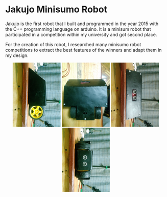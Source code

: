 # Jakujo Minisumo Robot

Jakujo is the first robot that I built and programmed in the year 2015 with the C++ programming language on arduino. It is a minisum robot that participated in a competition within my university and got second place.

For the creation of this robot, I researched many minisumo robot competitions to extract the best features of the winners and adapt them in my design.  

<p align="center">
  <img title="a title" alt="Alt text" src="/Images/20151202_010417.jpg" style="width:150px;height:auto;">
  <img title="a title" alt="Alt text" src="/Images/20151202_010722.jpg" style="width:150px;height:auto;">
  <img title="a title" alt="Alt text" src="/Images/20151202_010308.jpg" style="width:150px;height:auto;">
  <img title="a title" alt="Alt text" src="/Images/20151202_010534.jpg" style="width:150px;height:auto;">
</p>
